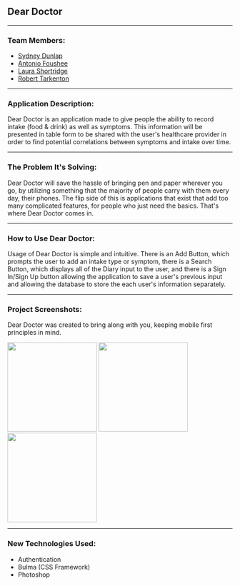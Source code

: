 ## Dear Doctor
***
### Team Members:
* [Sydney Dunlap](https://github.com/syddunlap)
* [Antonio Foushee](https://github.com/TonyTepes)
* [Laura Shortridge](https://github.com/LauraShortridge) 
* [Robert Tarkenton](danger-academy)	
***
### Application Description:
Dear Doctor is an application made to give people the ability to record intake (food & drink) as well as symptoms. This information will be presented in table form to be shared with the user's healthcare provider in order to find potential correlations between symptoms and intake over time.
***
### The Problem It's Solving:
Dear Doctor will save the hassle of bringing pen and paper wherever you go, by utilizing something that the majority of people carry with them every day, their phones. The flip side of this is applications that exist that add too many complicated features, for people who just need the basics. That's where Dear Doctor comes in.
***
### How to Use Dear Doctor:
Usage of Dear Doctor is simple and intuitive. There is an Add Button, which prompts the user to add an intake type or symptom, there is a Search Button, which displays all of the Diary input to the user, and there is a Sign In/Sign Up button allowing the application to save a user's previous input and allowing the database to store the each user's information separately. 
***
### Project Screenshots:
Dear Doctor was created to bring along with you, keeping mobile first principles in mind. 

<img src="/public/assets/images/mainpage.png" width="200px"> <img src="/public/assets/images/addpage.png" width="200px"> <img src="/public/assets/images/diarypage.png" width="200px">
<!-- Update Diary Page Screenshot when application is fully developed -->
***
### New Technologies Used:
* Authentication
* Bulma (CSS Framework)
* Photoshop
